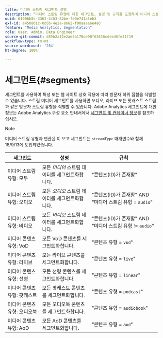 ```yaml
---
title: 미디어 스트림 세그먼트 설명
description: “미디어 스트림 유형에 대한 세그먼트, 설명 및 규칙을 포함하여 미디어 스트림 유형과 관련된 보고 세그먼트에 대해 알아봅니다.”
uuid: 61906b8c-3362-4463-82be-fe0e741a5eb3
exl-id: a450801c-0d6b-4e2a-8662-f00aaaa6e4e0
feature: "Media Analytics, Segmentation"
role: User, Admin, Data Engineer
source-git-commit: d89b2af2e2ae5a170ce98f62656cdeed6fe31f19
workflow-type: tm+mt
source-wordcount: '204'
ht-degree: 100%

---
```


# 세그먼트{#segments}

세그먼트를 사용하여 특성 또는 웹 사이트 상호 작용에 따라 방문자 하위 집합을 식별할 수 있습니다. 스트림 미디어 세그먼트를 사용하면 오디오, 라이브 또는 팟캐스트 스트림과 같은 방문자 스트림 유형을 식별할 수 있습니다. Adobe Analytics 세그먼트에 대한 정보는 Adobe Analytics 구성 요소 안내서에서 [세그먼트 및 컨테이너 정보](https://experienceleague.adobe.com/docs/analytics/components/segmentation/seg-overview.html?lang=en)를 참조하십시오.

>[!NOTE]
>
>미디어 스트림 유형과 연관된 이 보고 세그먼트는 `streamType` 매개변수와 함께 18/9/13에 도입되었습니다.

| 세그먼트 | 설명 | 규칙 |
|---|---|---|
| 미디어 스트림 유형: 모두 | 모든 *미디어* 스트림 데이터를 세그먼트화합니다. | &quot;콘텐츠(ID)가 존재함&quot; |
| 미디어 스트림 유형: 오디오 | 모든 *오디오* 스트림 데이터를 세그먼트화합니다. | &quot;콘텐츠(ID)가 존재함&quot; AND &quot;미디어 스트림 유형 = `audio`&quot; |
| 미디어 스트림 유형: 비디오 | 모든 *비디오* 스트림 데이터를 세그먼트화합니다. | &quot;콘텐츠(ID)가 존재함&quot; AND &quot;미디어 스트림 유형 != `audio`&quot; |
| 미디어 콘텐츠 유형: VoD | 모든 VoD 콘텐츠를 세그먼트화합니다. | &quot;콘텐츠 유형 = `vod`&quot; |
| 미디어 콘텐츠 유형: 라이브 | 모든 라이브 콘텐츠를 세그먼트화합니다. | &quot;콘텐츠 유형 = `live`&quot; |
| 미디어 콘텐츠 유형: 선형 | 모든 선형 콘텐츠를 세그먼트화합니다. | &quot;콘텐츠 유형 = `linear`&quot; |
| 미디어 콘텐츠 유형: 팟캐스트 | 모든 팟캐스트 콘텐츠를 세그먼트화합니다. | &quot;콘텐츠 유형 = `podcast`&quot; |
| 미디어 콘텐츠 유형: 오디오북 | 모든 오디오북 콘텐츠를 세그먼트화합니다. | &quot;콘텐츠 유형 = `audiobook`&quot; |
| 미디어 콘텐츠 유형: AoD | 모든 AoD 콘텐츠를 세그먼트화합니다. | &quot;콘텐츠 유형 = `aod`&quot; |

